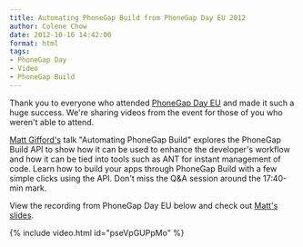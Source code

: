 ```yaml
---
title: Automating PhoneGap Build from PhoneGap Day EU 2012
author: Colene Chow
date: 2012-10-16 14:42:00
format: html
tags:
- PhoneGap Day
- Video
- PhoneGap Build
---
```


Thank you to everyone who attended [PhoneGap Day EU](http://pgday.phonegap.com/eu2012/) and made it such a huge success. We're sharing videos from the event for those of you who weren't able to attend.

[Matt Gifford's](http://twitter.com/coldfumonkeh) talk "Automating PhoneGap Build" explores the PhoneGap Build API to show how it can be used to enhance the developer's workflow and how it can be tied into tools such as ANT for instant management of code. Learn how to build your apps through PhoneGap Build with a few simple clicks using the API. Don't miss the Q&A session around the 17:40-min mark.

View the recording from PhoneGap Day EU below and check out [Matt's](http://twitter.com/coldfumonkeh) [slides](http://www.slideshare.net/coldfumonkeh/automating-phonegap-build).

{% include video.html id="pseVpGUPpMo" %}
